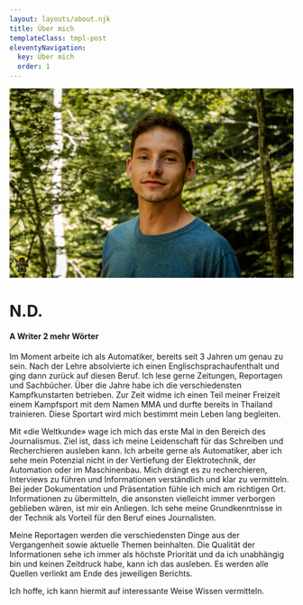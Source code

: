 ```yaml
---
layout: layouts/about.njk
title: Über mich
templateClass: tmpl-post
eleventyNavigation:
  key: Über mich
  order: 1
---
```


![Profilbild](/img/Profilbild.jpg)

# N.D.

#### A Writer 2 mehr Wörter

Im Moment arbeite ich als Automatiker, bereits seit 3 Jahren um genau zu sein. Nach der Lehre absolvierte ich einen Englischsprachaufenthalt und ging dann zurück auf diesen Beruf. Ich lese gerne Zeitungen, Reportagen und Sachbücher. Über die Jahre habe ich die verschiedensten Kampfkunstarten betrieben. Zur Zeit widme ich einen Teil meiner Freizeit einem Kampfsport mit dem Namen MMA und durfte bereits in Thailand trainieren. Diese Sportart wird mich bestimmt mein Leben lang begleiten.

Mit «die Weltkunde» wage ich mich das erste Mal in den Bereich des Journalismus. Ziel ist, dass ich meine Leidenschaft für das Schreiben und Recherchieren ausleben kann. Ich arbeite gerne als Automatiker, aber ich sehe mein Potenzial nicht in der Vertiefung der Elektrotechnik, der Automation oder im Maschinenbau. Mich drängt es zu recherchieren, Interviews zu führen und Informationen verständlich und klar zu vermitteln. Bei jeder Dokumentation und Präsentation fühle ich mich am richtigen Ort. Informationen zu übermitteln, die ansonsten vielleicht immer verborgen geblieben wären, ist mir ein Anliegen. Ich sehe meine Grundkenntnisse in der Technik als Vorteil für den Beruf eines Journalisten.

Meine Reportagen werden die verschiedensten Dinge aus der Vergangenheit sowie aktuelle Themen beinhalten. Die Qualität der Informationen sehe ich immer als höchste Priorität und da ich unabhängig bin und keinen Zeitdruck habe, kann ich das ausleben. Es werden alle Quellen verlinkt am Ende des jeweiligen Berichts.

Ich hoffe, ich kann hiermit auf interessante Weise Wissen vermitteln.
